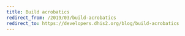 ```yaml
---
title: Build acrobatics
redirect_from: /2019/03/build-acrobatics
redirect_to: https://developers.dhis2.org/blog/build-acrobatics
---
```

